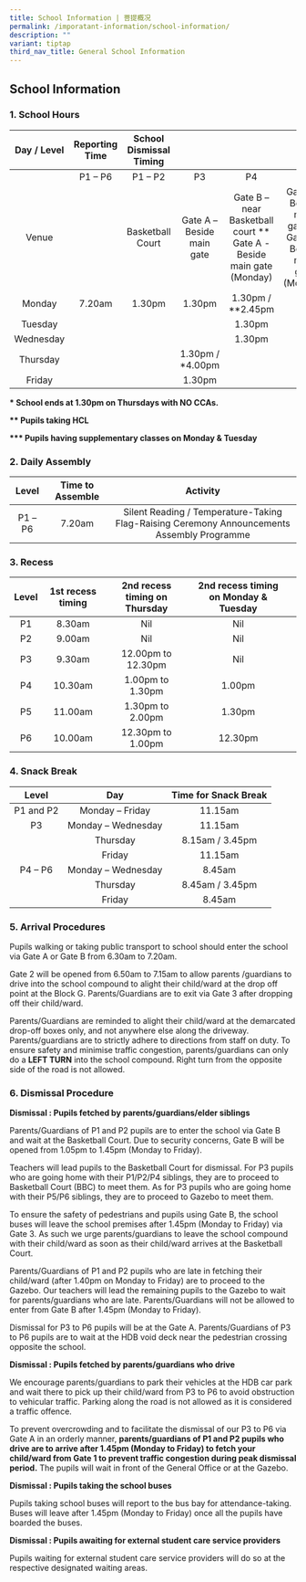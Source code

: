 ```yaml
---
title: School Information | 菩提概况
permalink: /imporatant-information/school-information/
description: ""
variant: tiptap
third_nav_title: General School Information
---
```

## School Information

### 1\. School Hours

| Day / Level   | Reporting Time | School Dismissal Timing |                           |                                                                      |                                                                  |                           |
|:-------------:|:--------------:|:-----------------------:|:-------------------------:|:--------------------------------------------------------------------:|:----------------------------------------------------------------:|:-------------------------:|
|               |     P1 – P6    |         P1 – P2         |             P3            |                                  P4                                  |                                P5                                |             P6            |
| Venue         |                |     Basketball Court    | Gate A – Beside main gate | Gate B – near Basketball court  ** Gate A -Beside main gate (Monday) | Gate A – Beside main gate  ** Gate A – Beside main gate (Monday) | Gate A – Beside main gate |
| Monday        |     7.20am     |          1.30pm         |           1.30pm          |                           1.30pm / **2.45pm                          |                                                                  |     1.30pm / ***3.30pm    |
| Tuesday       |                |                         |                           |                                1.30pm                                |                                                                  |                           |
| Wednesday     |                |                         |                           |                                1.30pm                                |                                                                  |           1.30pm          |
| Thursday      |                |                         |      1.30pm / *4.00pm     |                                                                      |                                                                  |                           |
| Friday        |                |                         |           1.30pm          |                                                                      |                                                                  |                           |

**\* School ends at 1.30pm on Thursdays with NO CCAs.**

**\*\* Pupils taking HCL**&nbsp;

**\*\*\* Pupils having supplementary classes on Monday &amp; Tuesday**
<br>
### 2\. Daily Assembly 

|  Level  | Time to Assemble |                                           Activity                                          |
|:-------:|:----------------:|:-------------------------------------------------------------------------------------------:|
| P1 – P6 | 7.20am           | Silent Reading / Temperature-Taking  Flag-Raising Ceremony Announcements Assembly Programme |

### 3\. Recess

| Level | 1st recess timing | 2nd recess timing on Thursday | 2nd recess timing on  Monday &amp; Tuesday |   |
|:-----:|:-----------------:|:-----------------------------:|:--------------------------------------:|---|
| P1    | 8.30am            | Nil                           | Nil                                    |   |
| P2    | 9.00am            | Nil                           | Nil                                    |   |
| P3    | 9.30am            | 12.00pm to 12.30pm            | Nil                                    |   |
| P4    | 10.30am           | 1.00pm to 1.30pm              | 1.00pm                                 |   |
| P5    | 11.00am           | 1.30pm to 2.00pm              | 1.30pm                                 |   |
| P6    | 10.00am           | 12.30pm to 1.00pm             | 12.30pm                                |   |

### 4\. Snack Break

|   Level   |         Day        | Time for Snack Break |
|:---------:|:------------------:|:--------------------:|
| P1 and P2 | Monday – Friday    | 11.15am              |
| P3        | Monday – Wednesday | 11.15am              |
|           | Thursday           | 8.15am / 3.45pm      |
|           | Friday             | 11.15am              |
| P4 – P6   | Monday – Wednesday | 8.45am               |
|           | Thursday           | 8.45am / 3.45pm      |
|           | Friday             | 8.45am               |

### 5\. Arrival Procedures 

Pupils walking or taking public transport to school should enter the school via Gate A or Gate B from 6.30am to 7.20am.

Gate 2 will be opened from 6.50am to 7.15am to allow parents /guardians to drive into the school compound to alight their child/ward at the drop off point at the Block G. Parents/Guardians are to exit via Gate 3 after dropping off their child/ward.

Parents/Guardians are reminded to alight their child/ward at the demarcated drop-off boxes only, and not anywhere else along the driveway. Parents/guardians are to strictly adhere to directions from staff on duty. To ensure safety and minimise traffic congestion, parents/guardians can only do a&nbsp;**LEFT TURN**&nbsp;into the school compound. Right turn from the opposite side of the road is not allowed.

### 6\. Dismissal Procedure 

**Dismissal : Pupils fetched by parents/guardians/elder siblings**

Parents/Guardians of P1 and P2 pupils are to enter the school via Gate B and wait at the Basketball Court. Due to security concerns, Gate B will be opened from 1.05pm to 1.45pm (Monday to Friday).&nbsp;

Teachers will lead pupils to the Basketball Court for dismissal. For P3 pupils who are going home with their P1/P2/P4 siblings, they are to proceed to Basketball Court (BBC) to meet them. As for P3 pupils who are going home with their P5/P6 siblings, they are to proceed to Gazebo to meet them.

To ensure the safety of pedestrians and pupils using Gate B, the school buses will leave the school premises after 1.45pm (Monday to Friday) via Gate 3. As such we urge parents/guardians to leave the school compound with their child/ward as soon as their child/ward arrives at the Basketball Court.

Parents/Guardians of P1 and P2 pupils who are late in fetching their child/ward (after 1.40pm on Monday to Friday) are to proceed to the Gazebo. Our teachers will lead the remaining pupils to the Gazebo to wait for parents/guardians who are late. Parents/Guardians will not be allowed to enter from Gate B after 1.45pm (Monday to Friday).

Dismissal for P3 to P6 pupils will be at the Gate A. Parents/Guardians of P3 to P6 pupils are to wait at the HDB void deck near the pedestrian crossing opposite the school.

**Dismissal : Pupils fetched by parents/guardians who drive**

We encourage parents/guardians to park their vehicles at the HDB car park and wait there to pick up their child/ward from P3 to P6 to avoid obstruction to vehicular traffic. Parking along the road is not allowed as it is considered a traffic offence.

To prevent overcrowding and to facilitate the dismissal of our P3 to P6 via Gate A in an orderly manner,&nbsp;**parents/guardians of P1 and P2 pupils who drive are to arrive after 1.45pm (Monday to Friday) to fetch your child/ward from Gate 1 to prevent traffic congestion during peak dismissal period.**&nbsp;The pupils will wait in front of the General Office or at the Gazebo.

**Dismissal : Pupils taking the school buses**

Pupils taking school buses will report to the bus bay for attendance-taking. Buses will leave after 1.45pm (Monday to Friday) once all the pupils have boarded the buses.

**Dismissal : Pupils awaiting for external student care service providers**

Pupils waiting for external student care service providers will do so at the respective designated waiting areas.